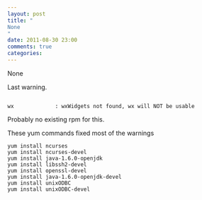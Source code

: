```yaml
---
layout: post
title: "
None
"
date: 2011-08-30 23:00
comments: true
categories: 
---
```


None


Last warning.

```

wx             : wxWidgets not found, wx will NOT be usable
```

Probably no existing rpm for this. 

These yum commands fixed most of the warnings

```
yum install ncurses
yum install ncurses-devel
yum install java-1.6.0-openjdk
yum install libssh2-devel 
yum install openssl-devel
yum install java-1.6.0-openjdk-devel
yum install unixODBC
yum install unixODBC-devel
```

